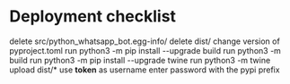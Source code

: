 # Deployment checklist

delete src/python_whatsapp_bot.egg-info/
delete dist/
change version of pyproject.toml
run python3 -m pip install --upgrade build
run python3 -m build
run python3 -m pip install --upgrade twine
run python3 -m twine upload dist/*
use __token__ as username
enter password with the pypi prefix

